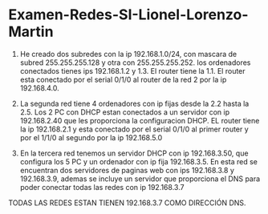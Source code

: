 # Examen-Redes-SI-Lionel-Lorenzo-Martin

1.  He creado dos subredes con la ip 192.168.1.0/24, con mascara de subred 255.255.255.128 y otra con 255.255.255.252.
los ordenadores conectados tienes ips 192.168.1.2 y 1.3. El router tiene la 1.1. 
El router esta conectado por el serial 0/1/0 al router de la red 2 por la ip 192.168.4.0.

2. La segunda red tiene 4 ordenadores con ip fijas desde la 2.2 hasta la 2.5. Los 2 PC con DHCP estan conectados a un servidor con ip  192.168.2.40 que les proporciona la configuracion DHCP. EL router tiene la ip 192.168.2.1 y esta conectado por el serial 0/1/0 al primer router y por el 1/1/0 al segundo por la ip 192.168.5.0

3. En la tercera red tenemos un servidor DHCP con ip 192.168.3.50, que configura los 5 PC y un ordenador con ip fija 192.168.3.5. En esta red se encuentran dos servidores de paginas web con ips 192.168.3.8 y 192.168.3.9, ademas se incluye un servidor que proporciona el DNS para poder conectar todas las redes con ip 192.168.3.7

TODAS LAS REDES ESTAN TIENEN 192.168.3.7 COMO DIRECCIÓN DNS.
